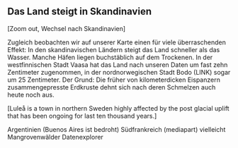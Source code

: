 ## Das Land steigt in Skandinavien

[Zoom out, Wechsel nach Skandinavien]

Zugleich beobachten wir auf unserer Karte einen für viele überraschenden Effekt: In den skandinavischen Ländern steigt das Land schneller als das Wasser. Manche Häfen liegen buchstäblich auf dem Trockenen. In der westfinnischen Stadt Vaasa hat das Land nach unseren Daten um fast zehn Zentimeter zugenommen, in der nordnorwegischen Stadt Bodo (LINK) sogar um 25 Zentimeter. Der Grund: Die früher von kilometerdicken Eispanzern zusammengepresste Erdkruste dehnt sich nach deren Schmelzen auch heute noch aus.

[Luleå is a town in northern Sweden highly affected by the post glacial uplift that has been ongoing for last ten thousand years.]

Argentinien (Buenos Aires ist bedroht)
Südfrankreich (mediapart)
vielleicht Mangrovenwälder
Datenexplorer

